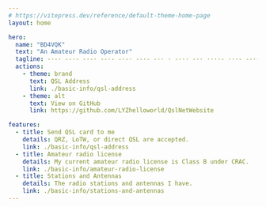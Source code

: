 ```yaml
---
# https://vitepress.dev/reference/default-theme-home-page
layout: home

hero:
  name: "BD4VQK"
  text: "An Amateur Radio Operator"
  tagline: -·-· --·- -·-· --·- -·-· --·- -·· · -··· -·· ····- ···- --·- -·- -·-
  actions:
    - theme: brand
      text: QSL Address
      link: ./basic-info/qsl-address
    - theme: alt
      text: View on GitHub
      link: https://github.com/LYZhelloworld/QslNetWebsite

features:
  - title: Send QSL card to me
    details: QRZ, LoTW, or direct QSL are accepted.
    link: ./basic-info/qsl-address
  - title: Amateur radio license
    details: My current amateur radio license is Class B under CRAC.
    link: ./basic-info/amateur-radio-license
  - title: Stations and Antennas
    details: The radio stations and antennas I have.
    link: ./basic-info/stations-and-antennas
---
```

